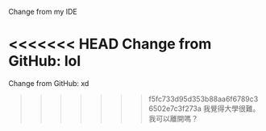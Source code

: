 Change from my IDE

<<<<<<< HEAD
Change from GitHub: lol
=======
Change from GitHub: xd
>>>>>>> f5fc733d95d353b88aa6f6789c36502e7c3f273a
我覺得大學很難。我可以離開嗎？
